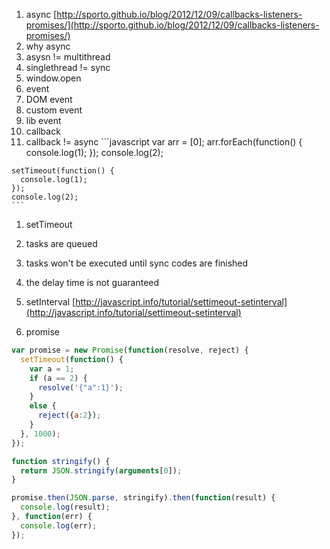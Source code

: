 1. async [http://sporto.github.io/blog/2012/12/09/callbacks-listeners-promises/](http://sporto.github.io/blog/2012/12/09/callbacks-listeners-promises/)
  1. why async
  1. asysn != multithread
  1. singlethread != sync
  1. window.open
1. event
  1. DOM event
  2. custom event
  3. lib event
1. callback
  1. callback != async
    ```javascript
    var arr = [0];
    arr.forEach(function() {
      console.log(1);
    });
    console.log(2);
    
    setTimeout(function() {
      console.log(1);
    });
    console.log(2);
    ```
    
1. setTimeout
  1. tasks are queued
  1. tasks won't be executed until sync codes are finished
  1. the delay time is not guaranteed
  1. setInterval [http://javascript.info/tutorial/settimeout-setinterval](http://javascript.info/tutorial/settimeout-setinterval)
  
1. promise
  ```javascript
  var promise = new Promise(function(resolve, reject) {
    setTimeout(function() {
      var a = 1;
      if (a == 2) {
        resolve('{"a":1}');
      }
      else {
        reject({a:2});
      }
    }, 1000);
  });
  
  function stringify() {
    return JSON.stringify(arguments[0]);
  }
  
  promise.then(JSON.parse, stringify).then(function(result) {
    console.log(result);
  }, function(err) {
    console.log(err);
  });
  ```

